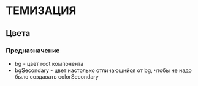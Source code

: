 # ТЕМИЗАЦИЯ

## Цвета

### Предназначение

- bg - цвет root компонента
- bgSecondary - цвет настолько отличаюшийся от bg, чтобы не надо было создавать colorSecondary
